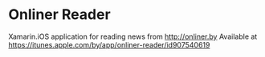 # Onliner Reader
Xamarin.iOS application for reading news from http://onliner.by
Available at https://itunes.apple.com/by/app/onliner-reader/id907540619




 
